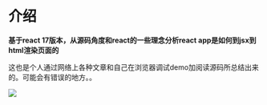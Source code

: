 # 介绍

**基于react 17版本，从源码角度和react的一些理念分析react app是如何到jsx到html渲染页面的**

这也是个人通过网络上各种文章和自己在浏览器调试demo加阅读源码所总结出来的。可能会有错误的地方。。

![](http://wx3.sinaimg.cn/large/006mMMLigy1g9auv65s3nj30sg0sg422.jpg)

